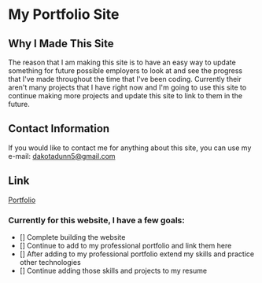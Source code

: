 # My Portfolio Site

## Why I Made This Site
The reason that I am making this site is to have an easy way to update something for future possible employers to look at and see the progress that I've made throughout
the time that I've been coding. Currently their aren't many projects that I have right now and I'm going to use this site to continue making more projects and update this 
site to link to them in the future. 

## Contact Information
If you would like to contact me for anything about this site, you can use my e-mail: dakotadunn5@gmail.com

## Link
[Portfolio](https://themanwiththeplan-eng.github.io/My-Portfolio/)

### Currently for this website, I have a few goals:
- [] Complete building the website
- [] Continue to add to my professional portfolio and link them here
- [] After adding to my professional portfolio extend my skills and practice other technologies
- [] Continue adding those skills and projects to my resume
